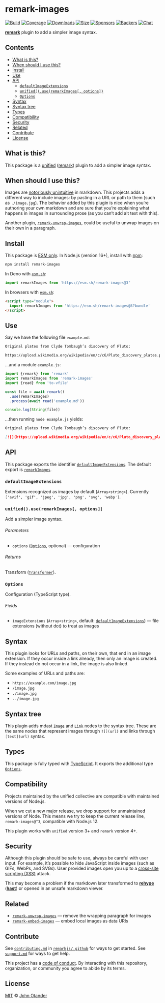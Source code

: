 # remark-images

[![Build][build-badge]][build]
[![Coverage][coverage-badge]][coverage]
[![Downloads][downloads-badge]][downloads]
[![Size][size-badge]][size]
[![Sponsors][sponsors-badge]][collective]
[![Backers][backers-badge]][collective]
[![Chat][chat-badge]][chat]

**[remark][]** plugin to add a simpler image syntax.

## Contents

*   [What is this?](#what-is-this)
*   [When should I use this?](#when-should-i-use-this)
*   [Install](#install)
*   [Use](#use)
*   [API](#api)
    *   [`defaultImageExtensions`](#defaultimageextensions)
    *   [`unified().use(remarkImages[, options])`](#unifieduseremarkimages-options)
    *   [`Options`](#options)
*   [Syntax](#syntax)
*   [Syntax tree](#syntax-tree)
*   [Types](#types)
*   [Compatibility](#compatibility)
*   [Security](#security)
*   [Related](#related)
*   [Contribute](#contribute)
*   [License](#license)

## What is this?

This package is a [unified][] ([remark][]) plugin to add a simpler image syntax.

## When should I use this?

Images are [notoriously unintuitive][tweet] in markdown.
This projects adds a different way to include images: by pasting in a URL or
path to them (such as `./image.jpg`).
The behavior added by this plugin is nice when you’re authoring your own
markdown and are sure that you’re explaining what happens in images in
surrounding prose (as you can’t add alt text with this).

Another plugin, [`remark-unwrap-images`][remark-unwrap-images], could be useful
to unwrap images on their own in a paragraph.

## Install

This package is [ESM only][esm].
In Node.js (version 16+), install with [npm][]:

```sh
npm install remark-images
```

In Deno with [`esm.sh`][esmsh]:

```js
import remarkImages from 'https://esm.sh/remark-images@3'
```

In browsers with [`esm.sh`][esmsh]:

```html
<script type="module">
  import remarkImages from 'https://esm.sh/remark-images@3?bundle'
</script>
```

## Use

Say we have the following file `example.md`:

```markdown
Original plates from Clyde Tombaugh’s discovery of Pluto:

https://upload.wikimedia.org/wikipedia/en/c/c6/Pluto_discovery_plates.png
```

…and a module `example.js`:

```js
import {remark} from 'remark'
import remarkImages from 'remark-images'
import {read} from 'to-vfile'

const file = await remark()
  .use(remarkImages)
  .process(await read('example.md'))

console.log(String(file))
```

…then running `node example.js` yields:

```markdown
Original plates from Clyde Tombaugh’s discovery of Pluto:

[![](https://upload.wikimedia.org/wikipedia/en/c/c6/Pluto_discovery_plates.png)](https://upload.wikimedia.org/wikipedia/en/c/c6/Pluto_discovery_plates.png)
```

## API

This package exports the identifier
[`defaultImageExtensions`][api-default-image-extensions].
The default export is [`remarkImages`][api-remark-images].

### `defaultImageExtensions`

Extensions recognized as images by default (`Array<string>`).
Currently `['avif', 'gif', 'jpeg', 'jpg', 'png', 'svg', 'webp']`.

### `unified().use(remarkImages[, options])`

Add a simpler image syntax.

###### Parameters

*   `options` ([`Options`][api-options], optional)
    — configuration

###### Returns

Transform ([`Transformer`][unified-transformer]).

### `Options`

Configuration (TypeScript type).

###### Fields

*   `imageExtensions` (`Array<string>`, default:
    [`defaultImageExtensions`][api-default-image-extensions])
    — file extensions (without dot) to treat as images

## Syntax

This plugin looks for URLs and paths, on their own, that end in an image
extension.
If they occur inside a link already, then only an image is created.
If they instead do not occur in a link, the image is also linked.

Some examples of URLs and paths are:

*   `https://example.com/image.jpg`
*   `/image.jpg`
*   `./image.jpg`
*   `../image.jpg`

## Syntax tree

This plugin adds mdast [`Image`][mdast-image] and [`Link`][mdast-link] nodes to
the syntax tree.
These are the same nodes that represent images through `![](url)` and links
through `[text](url)` syntax.

## Types

This package is fully typed with [TypeScript][].
It exports the additional type [`Options`][api-options].

## Compatibility

Projects maintained by the unified collective are compatible with maintained
versions of Node.js.

When we cut a new major release, we drop support for unmaintained versions of
Node.
This means we try to keep the current release line, `remark-images@^3`,
compatible with Node.js 12.

This plugin works with `unified` version 3+ and `remark` version 4+.

## Security

Although this plugin should be safe to use, always be careful with user input.
For example, it’s possible to hide JavaScript inside images (such as GIFs,
WebPs, and SVGs).
User provided images open you up to a [cross-site scripting (XSS)][wiki-xss]
attack.

This may become a problem if the markdown later transformed to
**[rehype][]** (**[hast][]**) or opened in an unsafe markdown viewer.

## Related

*   [`remark-unwrap-images`][remark-unwrap-images]
    — remove the wrapping paragraph for images
*   [`remark-embed-images`](https://github.com/remarkjs/remark-embed-images)
    — embed local images as data URIs

## Contribute

See [`contributing.md`][contributing] in [`remarkjs/.github`][health] for ways
to get started.
See [`support.md`][support] for ways to get help.

This project has a [code of conduct][coc].
By interacting with this repository, organization, or community you agree to
abide by its terms.

## License

[MIT][license] © [John Otander][author]

<!-- Definitions -->

[build-badge]: https://github.com/remarkjs/remark-images/workflows/main/badge.svg

[build]: https://github.com/remarkjs/remark-images/actions

[coverage-badge]: https://img.shields.io/codecov/c/github/remarkjs/remark-images.svg

[coverage]: https://codecov.io/github/remarkjs/remark-images

[downloads-badge]: https://img.shields.io/npm/dm/remark-images.svg

[downloads]: https://www.npmjs.com/package/remark-images

[size-badge]: https://img.shields.io/bundlejs/size/remark-images

[size]: https://bundlejs.com/?q=remark-images

[sponsors-badge]: https://opencollective.com/unified/sponsors/badge.svg

[backers-badge]: https://opencollective.com/unified/backers/badge.svg

[collective]: https://opencollective.com/unified

[chat-badge]: https://img.shields.io/badge/chat-discussions-success.svg

[chat]: https://github.com/remarkjs/remark/discussions

[npm]: https://docs.npmjs.com/cli/install

[esm]: https://gist.github.com/sindresorhus/a39789f98801d908bbc7ff3ecc99d99c

[esmsh]: https://esm.sh

[health]: https://github.com/remarkjs/.github

[contributing]: https://github.com/remarkjs/.github/blob/main/contributing.md

[support]: https://github.com/remarkjs/.github/blob/main/support.md

[coc]: https://github.com/remarkjs/.github/blob/main/code-of-conduct.md

[license]: license

[author]: https://johno.com

[hast]: https://github.com/syntax-tree/hast

[mdast-image]: https://github.com/syntax-tree/mdast#image

[mdast-link]: https://github.com/syntax-tree/mdast#link

[rehype]: https://github.com/rehypejs/rehype

[remark]: https://github.com/remarkjs/remark

[remark-unwrap-images]: https://github.com/remarkjs/remark-unwrap-images

[tweet]: https://twitter.com/gruber/status/1246489863932821512

[typescript]: https://www.typescriptlang.org

[unified]: https://github.com/unifiedjs/unified

[unified-transformer]: https://github.com/unifiedjs/unified#transformer

[wiki-xss]: https://en.wikipedia.org/wiki/Cross-site_scripting

[api-default-image-extensions]: #defaultimageextensions

[api-options]: #options

[api-remark-images]: #unifieduseremarkimages-options
